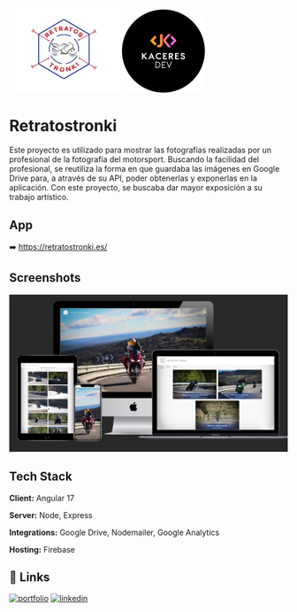 <img src="src/assets/imgs/retratostronki-logo2.webp" alt="Logo retratostronki" width="200"/>
<img src="src/assets/imgs/kaceresdev-rounded-logo-black.webp" alt="Logo kaceresdev" width="150"/>

# Retratostronki

Este proyecto es utilizado para mostrar las fotografías realizadas por un profesional de la fotografía del motorsport. Buscando la facilidad del profesional, se reutiliza la forma en que guardaba las imágenes en Google Drive para, a através de su API, poder obtenerlas y exponerlas en la aplicación. Con este proyecto, se buscaba dar mayor exposición a su trabajo artístico.

## App

➡️ https://retratostronki.es/

## Screenshots

![App Screenshot](src/assets/imgs/previewDevices.jpeg)

## Tech Stack

**Client:** Angular 17

**Server:** Node, Express

**Integrations:** Google Drive, Nodemailer, Google Analytics

**Hosting:** Firebase

## 🔗 Links

[![portfolio](https://img.shields.io/badge/my_portfolio-000?style=for-the-badge&logo=ko-fi&logoColor=white)](https://github.com/kaceresdev)
[![linkedin](https://img.shields.io/badge/linkedin-0A66C2?style=for-the-badge&logo=linkedin&logoColor=white)](https://www.linkedin.com/in/javier-caceres-bordallo/)
